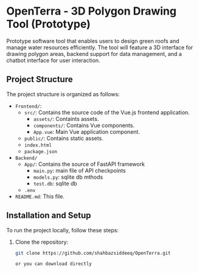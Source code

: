 # OpenTerra - 3D Polygon Drawing Tool (Prototype)
Prototype software tool that enables users to design green roofs and manage water resources efficiently. The tool will feature a 3D interface for drawing polygon areas, backend support for data management, and a chatbot interface for user interaction.

## Project Structure
The project structure is organized as follows:
- `Frontend/`:
  - `src/`: Contains the source code of the Vue.js frontend application.
    - `assets/`: Containts assets.
    - `components/`: Contains Vue components.
    - `App.vue`: Main Vue application component.
  - `public/`: Contains static assets.
  - `index.html`
  - `package.json`
- `Backend/`
  - `App/`: Contains the source of FastAPI framework
    - `main.py`: main file of API checkpoints
    - `models.py`: sqlite db mthods
    - `test.db`: sqlite db
  - `.env` 
- `README.md`: This file.

## Installation and Setup
To run the project locally, follow these steps:

1. Clone the repository:
   ```bash
   git clone https://github.com/shahbazsiddeeq/OpenTerra.git

   or you can download directly
